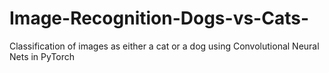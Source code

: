 # Image-Recognition-Dogs-vs-Cats-
Classification of images as either a cat or a dog using Convolutional Neural Nets in PyTorch
